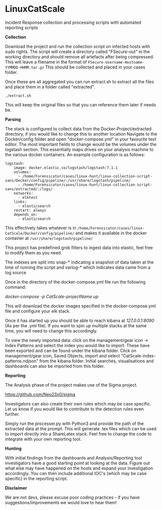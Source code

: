 # LinuxCatScale
Incident Response collection and processing scripts with automated reporting scripts

**Collection**

Download the project and run the collection script on infected hosts with sudo rights. The script will create a directory called "FSecure-out" in the working directory and should remove all artefacts after being compressed. This will leave a filename in the format of `FSecure-Username-Hostname-YYMMDD-HHMM.tar.gz` 
This should be collected and placed in your cases folder.

Once these are all aggregated you can run extract.sh to extract all the files and place them in a folder called "extracted".

`./extract.sh`

This will keep the original files so that you can reference them later if needs be.


**Parsing**


The stack is configured to collect data from the Docker-Project/extracted directory, if you would like to change this to another location
Navigate to the Docker/config folder and open "docker-compose.yml" in your favourite text editor. 
The most important fields to change would be the volumes under the logstash section. This essentially maps drives on your analysis machine to the various docker containers. An example configuration is as follows:

```
logstash:
    image: docker.elastic.co/logstash/logstash:7.1.1
    volumes:
      - /home/Forensicator/cases/linux-hunt/linux-collection-script-sans/Docker/config/pipeline/:/usr/share/logstash/pipeline/
      - /home/Forensicator/cases/linux-hunt/linux-collection-script-sans/extracted/:/logs/
    networks:
      - elktest
    links:
      - elasticsearch
    restart: always
    depends_on:
      - elasticsearch
```

This effectively takes whatever is in `/home/Forensicator/cases/linux-CatScale/Docker/config/pipeline/` and makes it available in the docker container at `/usr/share/logstash/pipeline/`

This project has predefined grok filters to ingest data into elastic, feel free to modify them as you need. 

The indexes are split into snap-\* indicating a snapshot of data taken at the time of running the script and varlog-\* which indicates data came from a log source

Once in the directory of the docker-compose.yml file run the following command:

*docker-compose -p CatScale-projectName up*

This will download the docker images specified in the docker-compose.yml file and configure your elk stack.

Once it has started up you should be able to reach kibana at *127.0.0.1:8090* (As per the .yml file). If you want to spin up multiple stacks at the same time, you will need to change this accordingly.

To view the newly imported data: click on the management/gear icon -> Index Patterns and select the index you would like to import. These have been exported and can be found under the kibana folder. Click on management/gear icon, Saved Objects, import and select "CatScale-index-patterns.ndjson" from the kibana folder. Initial searches, visualisations and dashboards can also be imported from this folder.


**Reporting**

The Analysis phase of the project makes use of the Sigma project.

https://github.com/Neo23x0/sigma

Investigators can also create their own rules which may be case specific. Let us know if you would like to contribute to the detection rules even further. 

Simply run the processer.py with Python3 and provide the path of the extracted data at the prompt. This will generate .tex files which can be used to import directly into a ShareLatex stack. Feel free to change the code to integrate with your own reporting tool.  

**Hunting** 

With initial findings from the dashboards and Analysis/Reporting tool investigators have a good starting point at looking at the data. Figure out what else may have happened on the hosts and expand your investigation accordingly. You can then include additional IOC's (which may be case specific) in the reporting script. 


**Disclaimer**

We are not devs, please excuse poor coding practices - if you have suggestions/improvements we would love to hear them!

